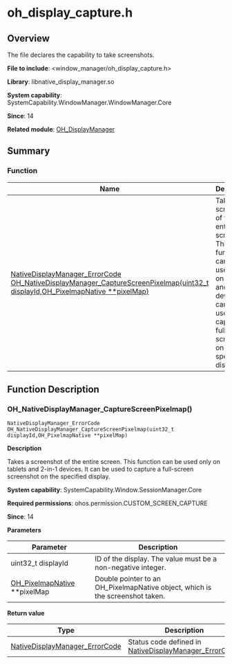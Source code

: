 # oh_display_capture.h
<!--Kit: ArkUI-->
<!--Subsystem: Window-->
<!--Owner: @oh_wangxk; @logn-->
<!--Designer: @hejunfei1991-->
<!--Tester: @qinliwen0417-->
<!--Adviser: @ge-yafang-->

## Overview

The file declares the capability to take screenshots.

**File to include**: <window_manager/oh_display_capture.h>

**Library**: libnative_display_manager.so

**System capability**: SystemCapability.WindowManager.WindowManager.Core

**Since**: 14

**Related module**: [OH_DisplayManager](capi-oh-displaymanager.md)

## Summary

### Function

| Name| Description|
| -- | -- |
| [NativeDisplayManager_ErrorCode OH_NativeDisplayManager_CaptureScreenPixelmap(uint32_t displayId,OH_PixelmapNative **pixelMap)](#oh_nativedisplaymanager_capturescreenpixelmap) | Takes a screenshot of the entire screen. This function can be used only on tablets and 2-in-1 devices. It can be used to capture a full-screen screenshot on the specified display.|

## Function Description

### OH_NativeDisplayManager_CaptureScreenPixelmap()

```
NativeDisplayManager_ErrorCode OH_NativeDisplayManager_CaptureScreenPixelmap(uint32_t displayId,OH_PixelmapNative **pixelMap)
```

**Description**

Takes a screenshot of the entire screen. This function can be used only on tablets and 2-in-1 devices. It can be used to capture a full-screen screenshot on the specified display.

**System capability**: SystemCapability.Window.SessionManager.Core

**Required permissions**: ohos.permission.CUSTOM_SCREEN_CAPTURE

**Since**: 14

**Parameters**

| Parameter| Description|
| -- | -- |
| uint32_t displayId | ID of the display. The value must be a non-negative integer.|
| [OH_PixelmapNative](../apis-image-kit/capi-image-nativemodule-oh-pixelmapnative.md) **pixelMap | Double pointer to an OH_PixelmapNative object, which is the screenshot taken.|

**Return value**

| Type| Description|
| -- | -- |
| [NativeDisplayManager_ErrorCode](capi-oh-display-info-h.md#nativedisplaymanager_errorcode) | Status code defined in [NativeDisplayManager_ErrorCode](capi-oh-display-info-h.md#nativedisplaymanager_errorcode).|
